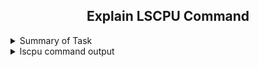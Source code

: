 <h2 align="center">Explain LSCPU Command</h2>

<details>
  <summary> Summary of Task </summary>
  <ul>
    <br>
    <li>  Explain lscpu command output and create a MD file</li>
  </ul>
</details>

<details>
  <summary> lscpu command output </summary>
  <h2 align="center">lscpu Command output</h2>
  
  ![lscpucommandoutput](https://user-images.githubusercontent.com/82143335/121646753-41fd2d00-cab3-11eb-91a5-ff48a4bd09ed.PNG)
  
  **Architecture:** 
  
  This option tells which architecture our cpu is using.
  
  **CPU op-mode(s):** 
  
  This option tells that our cpu supports both 32 bit or 64 bit
  
  **Byte Order:** 
  
  Endianness is a computer science term that describes how data is stored. Specifically, it defines that the most critical value is included at the end of the multi byte data    type. There are two types of Endianness, Big-Endian and Little-Endian
  
  **CPU(s):** 
  
  This option tells how many cpu is in our machine
  
  **On-line CPU(s) list:** 
  
  **Thread(s) per core:** 
  
  Threads are the virtual components or codes, which divides the physical core of a CPU into virtual multiple cores. A single CPU core can have up-to 2 threads per core.
  For example, if a CPU is dual core (i.e., 2 cores) it will have 4 threads.
  
  **Core(s) per socket:**
  
  **Socket(s):** 
  
  **NUMA node(s):** 
  
  **Vendor ID:**
  
  **CPU family:** 
  
  **Model:**
  
  **Model name:**
  
  **Stepping:** 
  
  **CPU MHz:** 
  
  **BogoMIPS:**
  
  **Hypervisor vendor:**
  
  **Virtualization type:** 
  
  **L1d cache:**
  
  **L1i cache:** 
  
  **L2 cache:**    
  
  **L3 cache:** 
  
  **NUMA node0 CPU(s):**
  
  **Flags:**

  </details>
